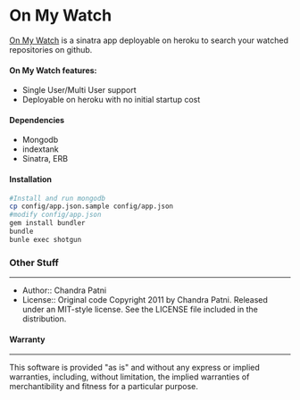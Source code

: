 # On My Watch

[On My Watch](http://github.com/rubyorchard/on-my-watch) is a sinatra app deployable on heroku to search your watched
repositories on github.

#### On My Watch features:

 * Single User/Multi User support
 * Deployable on heroku with no initial startup cost

#### Dependencies
 * Mongodb
 * indextank
 * Sinatra, ERB

#### Installation

```bash
#Install and run mongodb
cp config/app.json.sample config/app.json
#modify config/app.json
gem install bundler
bundle
bunle exec shotgun
```

### Other Stuff
--------

 * Author::  Chandra Patni
 * License:: Original code Copyright 2011 by Chandra Patni.
             Released under an MIT-style license.  See the LICENSE  file
             included in the distribution.

#### Warranty
--------

This software is provided "as is" and without any express or
implied warranties, including, without limitation, the implied
warranties of merchantibility and fitness for a particular
purpose.

